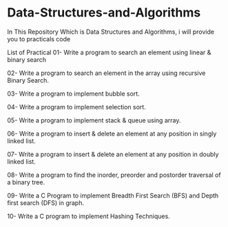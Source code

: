 # Data-Structures-and-Algorithms
In This Repository Which is Data Structures and Algorithms, i will provide you to practicals code 

List of Practical
01- Write a program to search an element using linear &
binary search

02- Write a program to search an element in the array using
recursive Binary Search.

03- Write a program to implement bubble sort.

04- Write a program to implement selection sort.

05- Write a program to implement stack & queue using
array.

06- Write a program to insert & delete an element at any
position in singly linked list.

07- Write a program to insert & delete an element at any
position in doubly linked list. 

08- Write a program to find the inorder, preorder and
postorder traversal of a binary tree.

09- Write a C Program to implement Breadth First Search
(BFS) and Depth first search (DFS) in graph.
 
10- Write a C program to implement Hashing Techniques.

